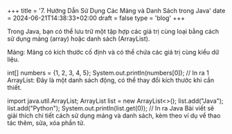 +++
title = '7. Hướng Dẫn Sử Dụng Các Mảng và Danh Sách trong Java'
date = 2024-06-21T14:38:33+02:00
draft = false
type = 'blog'
+++

Trong Java, bạn có thể lưu trữ một tập hợp các giá trị cùng loại bằng cách sử dụng mảng (array) hoặc danh sách (ArrayList).

Mảng: Mảng có kích thước cố định và có thể chứa các giá trị cùng kiểu dữ liệu.

int[] numbers = {1, 2, 3, 4, 5};
System.out.println(numbers[0]);  // In ra 1
ArrayList: Đây là một danh sách động, có thể thay đổi kích thước khi cần thiết.

import java.util.ArrayList;
ArrayList<String> list = new ArrayList<>();
list.add("Java");
list.add("Python");
System.out.println(list.get(0));  // In ra Java
Bài viết sẽ giải thích chi tiết cách sử dụng mảng và danh sách, kèm theo ví dụ về thao tác thêm, sửa, xóa phần tử.